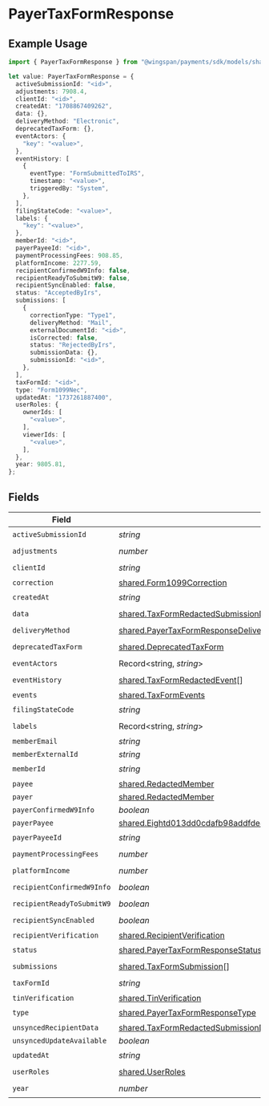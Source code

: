 # PayerTaxFormResponse

## Example Usage

```typescript
import { PayerTaxFormResponse } from "@wingspan/payments/sdk/models/shared";

let value: PayerTaxFormResponse = {
  activeSubmissionId: "<id>",
  adjustments: 7908.4,
  clientId: "<id>",
  createdAt: "1708867409262",
  data: {},
  deliveryMethod: "Electronic",
  deprecatedTaxForm: {},
  eventActors: {
    "key": "<value>",
  },
  eventHistory: [
    {
      eventType: "FormSubmittedToIRS",
      timestamp: "<value>",
      triggeredBy: "System",
    },
  ],
  filingStateCode: "<value>",
  labels: {
    "key": "<value>",
  },
  memberId: "<id>",
  payerPayeeId: "<id>",
  paymentProcessingFees: 908.85,
  platformIncome: 2277.59,
  recipientConfirmedW9Info: false,
  recipientReadyToSubmitW9: false,
  recipientSyncEnabled: false,
  status: "AcceptedByIrs",
  submissions: [
    {
      correctionType: "Type1",
      deliveryMethod: "Mail",
      externalDocumentId: "<id>",
      isCorrected: false,
      status: "RejectedByIrs",
      submissionData: {},
      submissionId: "<id>",
    },
  ],
  taxFormId: "<id>",
  type: "Form1099Nec",
  updatedAt: "1737261887400",
  userRoles: {
    ownerIds: [
      "<value>",
    ],
    viewerIds: [
      "<value>",
    ],
  },
  year: 9805.81,
};
```

## Fields

| Field                                                                                                                                                                             | Type                                                                                                                                                                              | Required                                                                                                                                                                          | Description                                                                                                                                                                       |
| --------------------------------------------------------------------------------------------------------------------------------------------------------------------------------- | --------------------------------------------------------------------------------------------------------------------------------------------------------------------------------- | --------------------------------------------------------------------------------------------------------------------------------------------------------------------------------- | --------------------------------------------------------------------------------------------------------------------------------------------------------------------------------- |
| `activeSubmissionId`                                                                                                                                                              | *string*                                                                                                                                                                          | :heavy_check_mark:                                                                                                                                                                | N/A                                                                                                                                                                               |
| `adjustments`                                                                                                                                                                     | *number*                                                                                                                                                                          | :heavy_check_mark:                                                                                                                                                                | N/A                                                                                                                                                                               |
| `clientId`                                                                                                                                                                        | *string*                                                                                                                                                                          | :heavy_check_mark:                                                                                                                                                                | N/A                                                                                                                                                                               |
| `correction`                                                                                                                                                                      | [shared.Form1099Correction](../../../sdk/models/shared/form1099correction.md)                                                                                                     | :heavy_minus_sign:                                                                                                                                                                | N/A                                                                                                                                                                               |
| `createdAt`                                                                                                                                                                       | *string*                                                                                                                                                                          | :heavy_check_mark:                                                                                                                                                                | N/A                                                                                                                                                                               |
| `data`                                                                                                                                                                            | [shared.TaxFormRedactedSubmissionData](../../../sdk/models/shared/taxformredactedsubmissiondata.md)                                                                               | :heavy_check_mark:                                                                                                                                                                | N/A                                                                                                                                                                               |
| `deliveryMethod`                                                                                                                                                                  | [shared.PayerTaxFormResponseDeliveryMethod](../../../sdk/models/shared/payertaxformresponsedeliverymethod.md)                                                                     | :heavy_check_mark:                                                                                                                                                                | N/A                                                                                                                                                                               |
| `deprecatedTaxForm`                                                                                                                                                               | [shared.DeprecatedTaxForm](../../../sdk/models/shared/deprecatedtaxform.md)                                                                                                       | :heavy_check_mark:                                                                                                                                                                | N/A                                                                                                                                                                               |
| `eventActors`                                                                                                                                                                     | Record<string, *string*>                                                                                                                                                          | :heavy_check_mark:                                                                                                                                                                | N/A                                                                                                                                                                               |
| `eventHistory`                                                                                                                                                                    | [shared.TaxFormRedactedEvent](../../../sdk/models/shared/taxformredactedevent.md)[]                                                                                               | :heavy_check_mark:                                                                                                                                                                | N/A                                                                                                                                                                               |
| `events`                                                                                                                                                                          | [shared.TaxFormEvents](../../../sdk/models/shared/taxformevents.md)                                                                                                               | :heavy_minus_sign:                                                                                                                                                                | N/A                                                                                                                                                                               |
| `filingStateCode`                                                                                                                                                                 | *string*                                                                                                                                                                          | :heavy_check_mark:                                                                                                                                                                | N/A                                                                                                                                                                               |
| `labels`                                                                                                                                                                          | Record<string, *string*>                                                                                                                                                          | :heavy_check_mark:                                                                                                                                                                | N/A                                                                                                                                                                               |
| `memberEmail`                                                                                                                                                                     | *string*                                                                                                                                                                          | :heavy_minus_sign:                                                                                                                                                                | N/A                                                                                                                                                                               |
| `memberExternalId`                                                                                                                                                                | *string*                                                                                                                                                                          | :heavy_minus_sign:                                                                                                                                                                | N/A                                                                                                                                                                               |
| `memberId`                                                                                                                                                                        | *string*                                                                                                                                                                          | :heavy_check_mark:                                                                                                                                                                | N/A                                                                                                                                                                               |
| `payee`                                                                                                                                                                           | [shared.RedactedMember](../../../sdk/models/shared/redactedmember.md)                                                                                                             | :heavy_minus_sign:                                                                                                                                                                | N/A                                                                                                                                                                               |
| `payer`                                                                                                                                                                           | [shared.RedactedMember](../../../sdk/models/shared/redactedmember.md)                                                                                                             | :heavy_minus_sign:                                                                                                                                                                | N/A                                                                                                                                                                               |
| `payerConfirmedW9Info`                                                                                                                                                            | *boolean*                                                                                                                                                                         | :heavy_minus_sign:                                                                                                                                                                | N/A                                                                                                                                                                               |
| `payerPayee`                                                                                                                                                                      | [shared.Eightd013dd0cdafb98addfde478aafc44fc8914592071f79bc8d2aa0096744c099f](../../../sdk/models/shared/eightd013dd0cdafb98addfde478aafc44fc8914592071f79bc8d2aa0096744c099f.md) | :heavy_minus_sign:                                                                                                                                                                | N/A                                                                                                                                                                               |
| `payerPayeeId`                                                                                                                                                                    | *string*                                                                                                                                                                          | :heavy_check_mark:                                                                                                                                                                | N/A                                                                                                                                                                               |
| `paymentProcessingFees`                                                                                                                                                           | *number*                                                                                                                                                                          | :heavy_check_mark:                                                                                                                                                                | N/A                                                                                                                                                                               |
| `platformIncome`                                                                                                                                                                  | *number*                                                                                                                                                                          | :heavy_check_mark:                                                                                                                                                                | N/A                                                                                                                                                                               |
| `recipientConfirmedW9Info`                                                                                                                                                        | *boolean*                                                                                                                                                                         | :heavy_check_mark:                                                                                                                                                                | N/A                                                                                                                                                                               |
| `recipientReadyToSubmitW9`                                                                                                                                                        | *boolean*                                                                                                                                                                         | :heavy_check_mark:                                                                                                                                                                | N/A                                                                                                                                                                               |
| `recipientSyncEnabled`                                                                                                                                                            | *boolean*                                                                                                                                                                         | :heavy_check_mark:                                                                                                                                                                | N/A                                                                                                                                                                               |
| `recipientVerification`                                                                                                                                                           | [shared.RecipientVerification](../../../sdk/models/shared/recipientverification.md)                                                                                               | :heavy_minus_sign:                                                                                                                                                                | N/A                                                                                                                                                                               |
| `status`                                                                                                                                                                          | [shared.PayerTaxFormResponseStatus](../../../sdk/models/shared/payertaxformresponsestatus.md)                                                                                     | :heavy_check_mark:                                                                                                                                                                | N/A                                                                                                                                                                               |
| `submissions`                                                                                                                                                                     | [shared.TaxFormSubmission](../../../sdk/models/shared/taxformsubmission.md)[]                                                                                                     | :heavy_check_mark:                                                                                                                                                                | N/A                                                                                                                                                                               |
| `taxFormId`                                                                                                                                                                       | *string*                                                                                                                                                                          | :heavy_check_mark:                                                                                                                                                                | N/A                                                                                                                                                                               |
| `tinVerification`                                                                                                                                                                 | [shared.TinVerification](../../../sdk/models/shared/tinverification.md)                                                                                                           | :heavy_minus_sign:                                                                                                                                                                | N/A                                                                                                                                                                               |
| `type`                                                                                                                                                                            | [shared.PayerTaxFormResponseType](../../../sdk/models/shared/payertaxformresponsetype.md)                                                                                         | :heavy_check_mark:                                                                                                                                                                | N/A                                                                                                                                                                               |
| `unsyncedRecipientData`                                                                                                                                                           | [shared.TaxFormRedactedSubmissionData](../../../sdk/models/shared/taxformredactedsubmissiondata.md)                                                                               | :heavy_minus_sign:                                                                                                                                                                | N/A                                                                                                                                                                               |
| `unsyncedUpdateAvailable`                                                                                                                                                         | *boolean*                                                                                                                                                                         | :heavy_minus_sign:                                                                                                                                                                | N/A                                                                                                                                                                               |
| `updatedAt`                                                                                                                                                                       | *string*                                                                                                                                                                          | :heavy_check_mark:                                                                                                                                                                | N/A                                                                                                                                                                               |
| `userRoles`                                                                                                                                                                       | [shared.UserRoles](../../../sdk/models/shared/userroles.md)                                                                                                                       | :heavy_check_mark:                                                                                                                                                                | N/A                                                                                                                                                                               |
| `year`                                                                                                                                                                            | *number*                                                                                                                                                                          | :heavy_check_mark:                                                                                                                                                                | N/A                                                                                                                                                                               |